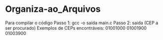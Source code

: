 # Organiza-ao_Arquivos
Para compilar o código Passo 1: gcc -o saida main.c 
Passo 2: saida (CEP a ser procurado) 
Exemplos de CEPs encontráveis: 
01001000 
01001900 
01003900
